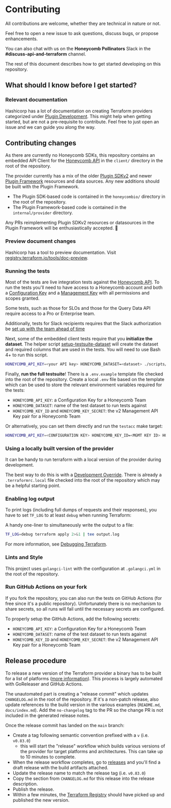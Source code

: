 # Contributing

All contributions are welcome, whether they are technical in nature or not.

Feel free to open a new issue to ask questions, discuss bugs, or propose enhancements.

You can also chat with us on the **Honeycomb Pollinators** Slack in the **#discuss-api-and-terraform** channel.

The rest of this document describes how to get started developing on this repository.

## What should I know before I get started?

### Relevant documentation

Hashicorp has a lot of documentation on creating Terraform providers categorized under [Plugin Development](https://developer.hashicorp.com/terraform/plugin).
This might help when getting started, but are not a pre-requisite to contribute.
Feel free to just open an issue and we can guide you along the way.

## Contributing changes

As there are currently no Honeycomb SDKs, this repository contains an embedded API Client for the [Honeycomb API](https://docs.honeycomb.io/api)
in the `client/` directory in the root of the repository.

The provider currently has a mix of the older [Plugin SDKv2](https://developer.hashicorp.com/terraform/plugin/sdkv2)
and newer [Plugin Framework](https://developer.hashicorp.com/terraform/plugin/framework) resources and data sources.
Any new additions should be built with the Plugin Framework.

 * The Plugin SDK-based code is contained in the `honeycombio/` directory in the root of the repository.
 * The Plugin Framework-based code is contained in the `internal/provider` directory.

Any PRs reimplementing Plugin SDKv2 resources or datasources in the Plugin Framework will be enthusiastically accepted. 🙏

### Preview document changes

Hashicorp has a tool to preview documentation.
Visit [registry.terraform.io/tools/doc-preview](https://registry.terraform.io/tools/doc-preview).

### Running the tests

Most of the tests are live integration tests against the [Honeycomb API](https://docs.honeycomb.io/api).
To run the tests you'll need to have access to a Honeycomb account and both a [Configuration Key](https://docs.honeycomb.io/get-started/best-practices/api-keys/#configuration-keys)
and a [Management Key](https://docs.honeycomb.io/get-started/best-practices/api-keys/#management-keys) with all permissions and scopes granted.

Some tests, such as those for SLOs and those for the Query Data API require access to a Pro or Enterprise team.

Additionally, tests for Slack recipients requires that the Slack authorization be [set up with the team ahead of time](https://docs.honeycomb.io/working-with-your-data/triggers/#slack)

Next, some of the embedded client tests require that you **initialize the dataset**.
The helper script [setup-testsuite-dataset](scripts/setup-testsuite-dataset) will create the dataset and required columns that are used in the tests. 
You will need to use Bash 4+ to run this script.

```sh
HONEYCOMB_API_KEY=<your API key> HONEYCOMB_DATASET=<dataset> ./scripts/setup-testsuite-dataset
```

Finally, **run the full testsuite**!
There is a `.env.example` template file checked into the root of the repository. Create a local `.env` file based on the template which can be used to store the relevant environment variables required for the tests:

- `HONEYCOMB_API_KEY`: a Configuration Key for a Honeycomb Team
- `HONEYCOMB_DATASET`: name of the test dataset to run tests against
- `HONEYCOMB_KEY_ID` and `HONEYCOMB_KEY_SECRET`: the v2 Management API Key pair for a Honeycomb Team

Or alternatively, you can set them directly and run the `testacc` make target:

```sh
HONEYCOMB_API_KEY=<CONFIGURATION KEY> HONEYCOMB_KEY_ID=<MGMT KEY ID> HONEYCOMB_KEY_SECRET=<MGMT KEY SECRET> HONEYCOMB_DATASET=<dataset> make testacc
```

### Using a locally built version of the provider

It can be handy to run terraform with a local version of the provider during development.

The best way to do this is with a [Development Override](https://developer.hashicorp.com/terraform/cli/config/config-file#development-overrides-for-provider-developers).
There is already a `.terraformrc.local` file checked into the root of the repository which may be a helpful starting point.

### Enabling log output

To print logs (including full dumps of requests and their responses), you have to set `TF_LOG` to at least `debug` when running Terraform:

A handy one-liner to simultaneously write the output to a file:

```sh
TF_LOG=debug terraform apply 2>&1 | tee output.log
```

For more information, see [Debugging Terraform](https://developer.hashicorp.com/terraform/internals/debugging).

### Lints and Style

This project uses `golangci-lint` with the configuration at `.golangci.yml` in the root of the repository.

### Run GitHub Actions on your fork

If you fork the repository, you can also run the tests on GitHub Actions (for free since it's a public repository). Unfortunately there is no mechanism to share secrets, so all runs will fail until the necessary secrets are configured.

To properly setup the GitHub Actions, add the following secrets:

- `HONEYCOMB_API_KEY`: a Configuration Key for a Honeycomb Team
- `HONEYCOMB_DATASET`: name of the test dataset to run tests against
- `HONEYCOMB_KEY_ID` and `HONEYCOMB_KEY_SECRET`: the v2 Management API Key pair for a Honeycomb Team

## Release procedure

To release a new version of the Terraform provider a binary has to be built for a list of platforms ([more information](https://developer.hashicorp.com/terraform/registry/providers/publishing#creating-a-github-release)).
This process is largely automated with GoReleaser and GitHub Actions.

The unautomated part is creating a "release commit" which updates `CHANGELOG.md` in the root of the repository. If it's a non-patch release, also update references to the build version in the various examples (`README.md`, `docs/index.md`). Add the `no-changelog` tag to the PR so the change PR is not included in the generated release notes.

Once the release commit has landed on the `main` branch:

- Create a tag following semantic convention prefixed with a `v` (i.e. `v0.83.0`)
  - this will start the "release" workflow which builds various versions of the provider for target platforms and architectures.
    This can take up to 10 minutes to complete.
- When the release workflow completes, go to [releases](https://github.com/honeycombio/terraform-provider-honeycombio/releases/) and you'll find a draft release with the build artifacts attached.
- Update the release name to match the release tag (i.e. `v0.83.0`)
- Copy the section from `CHANGELOG.md` for this release into the release description.
- Publish the release.
- Within a few minutes, the [Terraform Registry](https://registry.terraform.io/providers/honeycombio/honeycombio/latest) should have picked up and published the new version.
